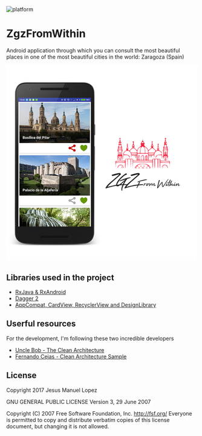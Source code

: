 ![platform](http://img.shields.io/badge/platform-Android-blue.svg)

# ZgzFromWithin
Android application through which you can consult the most beautiful places in one of the most beautiful cities in the world: Zaragoza (Spain)

![](./images/image_md_small.png)

Libraries used in the project
------------------------------------
* [RxJava & RxAndroid][1]
* [Dagger 2][2]
* [AppCompat, CardView, RecyclerView and DesignLibrary][3]

[1]: https://github.com/ReactiveX/RxAndroid
[2]: https://github.com/google/dagger
[3]: http://developer.android.com/intl/es/tools/support-library/index.html

## Userful resources 

For the development, I'm following these two incredible developers

* [Uncle Bob - The Clean Architecture](https://blog.8thlight.com/uncle-bob/2012/08/13/the-clean-architecture.html)
* [Fernando Cejas - Clean Architecture Sample](https://github.com/android10/Android-CleanArchitecture)


License
-------

Copyright 2017 Jesus Manuel Lopez

 GNU GENERAL PUBLIC LICENSE
 Version 3, 29 June 2007

 Copyright (C) 2007 Free Software Foundation, Inc. <http://fsf.org/>
 Everyone is permitted to copy and distribute verbatim copies
 of this license document, but changing it is not allowed.
